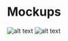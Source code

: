 # Mockups
![alt text](https://github.com/developerark/kindle-app/home-view.png "Home View")
![alt text](https://github.com/developerark/kindle-app/read-view.png "Home View")
